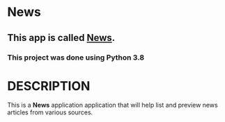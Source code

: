 # News

## This app is called [News](https://github.com/Robert-Moringa/Password-Locker.git).

### **This project was done using Python 3.8** 

# DESCRIPTION

This is a **News** application application that will help  list and preview news articles from various sources.   